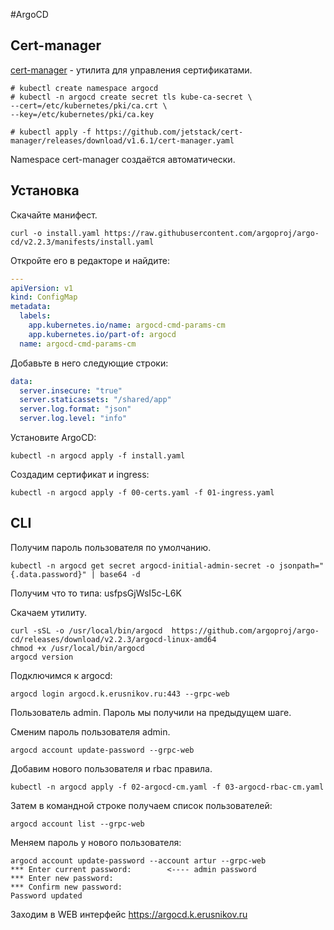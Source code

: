 #ArgoCD

## Cert-manager

[cert-manager](https://cert-manager.io/docs/installation/kubernetes/) - утилита
для управления сертификатами.

    # kubectl create namespace argocd
    # kubectl -n argocd create secret tls kube-ca-secret \
    --cert=/etc/kubernetes/pki/ca.crt \
    --key=/etc/kubernetes/pki/ca.key

    # kubectl apply -f https://github.com/jetstack/cert-manager/releases/download/v1.6.1/cert-manager.yaml

Namespace cert-manager создаётся автоматически.

## Установка

Скачайте манифест.

    curl -o install.yaml https://raw.githubusercontent.com/argoproj/argo-cd/v2.2.3/manifests/install.yaml

Откройте его в редакторе и найдите:

```yaml
---
apiVersion: v1
kind: ConfigMap
metadata:
  labels:
    app.kubernetes.io/name: argocd-cmd-params-cm
    app.kubernetes.io/part-of: argocd
  name: argocd-cmd-params-cm
```

Добавьте в него следующие строки:

```yaml
data:
  server.insecure: "true"
  server.staticassets: "/shared/app"
  server.log.format: "json"
  server.log.level: "info"
```

Установите ArgoCD:

    kubectl -n argocd apply -f install.yaml

Создадим сертификат и ingress:

    kubectl -n argocd apply -f 00-certs.yaml -f 01-ingress.yaml

## CLI

Получим пароль пользователя по умолчанию.

    kubectl -n argocd get secret argocd-initial-admin-secret -o jsonpath="{.data.password}" | base64 -d

Получим что то типа: usfpsGjWsI5c-L6K

Скачаем утилиту.

    curl -sSL -o /usr/local/bin/argocd  https://github.com/argoproj/argo-cd/releases/download/v2.2.3/argocd-linux-amd64
    chmod +x /usr/local/bin/argocd
    argocd version

Подключимся к argocd:

    argocd login argocd.k.erusnikov.ru:443 --grpc-web

Пользователь admin. Пароль мы получили на предыдущем шаге.

Сменим пароль пользователя admin.

    argocd account update-password --grpc-web

Добавим нового пользователя и rbac правила.

    kubectl -n argocd apply -f 02-argocd-cm.yaml -f 03-argocd-rbac-cm.yaml

Затем в командной строке получаем список пользователей:

    argocd account list --grpc-web

Меняем пароль у нового пользователя:

    argocd account update-password --account artur --grpc-web
    *** Enter current password:        <---- admin password
    *** Enter new password:
    *** Confirm new password:
    Password updated

Заходим в WEB интерфейс https://argocd.k.erusnikov.ru
